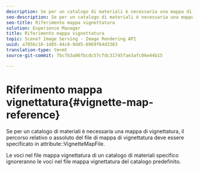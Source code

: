 ```yaml
---
description: Se per un catalogo di materiali è necessaria una mappa di vignettatura, il percorso relativo o assoluto del file di mappa di vignettatura deve essere specificato nell’attributo VignetteMapFile.
seo-description: Se per un catalogo di materiali è necessaria una mappa di vignettatura, il percorso relativo o assoluto del file di mappa di vignettatura deve essere specificato nell’attributo VignetteMapFile.
seo-title: Riferimento mappa vignettatura
solution: Experience Manager
title: Riferimento mappa vignettatura
topic: Scene7 Image Serving - Image Rendering API
uuid: a7056c16-1d05-44c8-9dd5-8969f64d3383
translation-type: tm+mt
source-git-commit: 7bc7b3a86fbcdc57cfdc31745fae3afc06e44b15

---
```



# Riferimento mappa vignettatura{#vignette-map-reference}

Se per un catalogo di materiali è necessaria una mappa di vignettatura, il percorso relativo o assoluto del file di mappa di vignettatura deve essere specificato in attribute::VignetteMapFile.

Le voci nel file mappa vignettatura di un catalogo di materiali specifico ignoreranno le voci nel file mappa vignettatura del catalogo predefinito.

